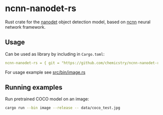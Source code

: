 # ncnn-nanodet-rs

Rust crate for the [nanodet](https://github.com/RangiLyu/nanodet) object detection model, based on [ncnn](https://github.com/Tencent/ncnn) neural network framework.

## Usage

Can be used as library by including in `Cargo.toml`:
```yaml
ncnn-nanodet-rs = { git = "https://github.com/chemicstry/ncnn-nanodet-rs" }
```

For usage example see [src/bin/image.rs](src/bin/image.rs)

## Running examples

Run pretrained COCO model on an image:
```bash
cargo run --bin image --release -- data/coco_test.jpg
```
